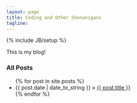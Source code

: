 ```yaml
---
layout: page
title: Coding and Other Shenanigans 
tagline: 
---
```

{% include JB/setup %}

This is my blog!

### All Posts

<ul class="posts">
  {% for post in site.posts %}
    <li><span>{{ post.date | date_to_string }}</span> &raquo; <a href="{{ BASE_PATH }}{{ post.url }}">{{ post.title }}</a></li>
  {% endfor %}
</ul>

